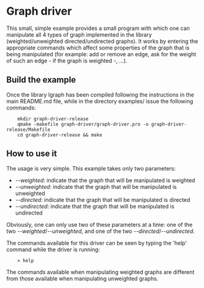 # Graph driver

This small, simple example provides a small program with which one can
manipulate all 4 types of graph implemented in the library (weighted/unweighted
directed/undirected graphs). It works by entering the appropriate commands
which affect some properties of the graph that is being manipulated (for
example: add or remove an edge, ask for the weight of such an edge - if
the graph is weighted -, ...).

## Build the example

Once the library lgraph has been compiled following the instructions in the
main README.md file, while in the directory examples/ issue the following commands:

		mkdir graph-driver-release
		qmake -makefile graph-driver/graph-driver.pro -o graph-driver-release/Makefile
		cd graph-driver-release && make

## How to use it

The usage is very simple. This example takes only two parameters:

- _--weighted_: indicate that the graph that will be manipulated is weighted
- _--unweighted_: indicate that the graph that will be manipulated is unweighted
- _--directed_: indicate that the graph that will be manipulated is directed
- _--undirected_: indicate that the graph that will be manipulated is undirected

Obviously, one can only use two of these parameters at a time: one of the
two _--weighted_/_--unweighted_, and one of the two _--directed_/_--undirected_.

The commands available for this driver can be seen by typing the 'help'
command while the driver is running:
		
		> help
		
The commands available when manipulating weighted graphs are different from
those available when manipulating unweighted graphs.

